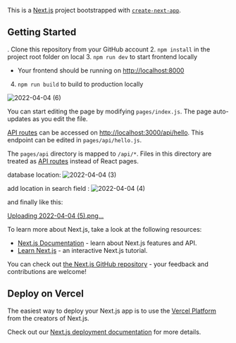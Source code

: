 This is a [Next.js](https://nextjs.org/) project bootstrapped with [`create-next-app`](https://github.com/vercel/next.js/tree/canary/packages/create-next-app).

## Getting Started

. Clone this repository from your GitHub account
2. `npm install` in the project root folder on local
3. `npm run dev` to start  frontend locally
   - Your frontend should be running on [http://localhost:8000](http://localhost:8000)
4. `npm run build` to build to production locally


![2022-04-04 (6)](https://user-images.githubusercontent.com/78896400/161522138-159f539b-cdc0-44fa-bed5-6f1c1fb98835.png)

You can start editing the page by modifying `pages/index.js`. The page auto-updates as you edit the file.

[API routes](https://nextjs.org/docs/api-routes/introduction) can be accessed on [http://localhost:3000/api/hello](http://localhost:3000/api/hello). This endpoint can be edited in `pages/api/hello.js`.

The `pages/api` directory is mapped to `/api/*`. Files in this directory are treated as [API routes](https://nextjs.org/docs/api-routes/introduction) instead of React pages.


database location:
![2022-04-04 (3)](https://user-images.githubusercontent.com/78896400/161520970-4fa03294-b669-4b47-a389-6096b8d8593f.png)


add location in search field :
![2022-04-04 (4)](https://user-images.githubusercontent.com/78896400/161521483-323f4e88-f18a-4f9a-abbc-bce1f8487bb4.png)


and finally like this:

[Uploading 2022-04-04 (5).png…]()


To learn more about Next.js, take a look at the following resources:

- [Next.js Documentation](https://nextjs.org/docs) - learn about Next.js features and API.
- [Learn Next.js](https://nextjs.org/learn) - an interactive Next.js tutorial.

You can check out [the Next.js GitHub repository](https://github.com/vercel/next.js/) - your feedback and contributions are welcome!

## Deploy on Vercel

The easiest way to deploy your Next.js app is to use the [Vercel Platform](https://vercel.com/new?utm_medium=default-template&filter=next.js&utm_source=create-next-app&utm_campaign=create-next-app-readme) from the creators of Next.js.

Check out our [Next.js deployment documentation](https://nextjs.org/docs/deployment) for more details.
